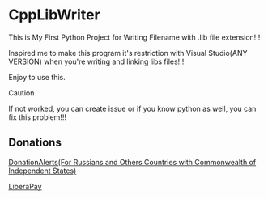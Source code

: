 # CppLibWriter

This is My First Python Project for Writing Filename with .lib file extension!!!

Inspired me to make this program it's restriction with Visual Studio(ANY VERSION) when you're writing and linking libs files!!!

Enjoy to use this.

> [!CAUTION]
> If not worked, you can create issue or if you know python as well, you can fix this problem!!!

## Donations

[DonationAlerts(For Russians and Others Countries with Commonwealth of Independent States)](https://donationalerts.com/r/rikkomatsumato)

[LiberaPay](https://liberapay.com/RikkoMatsumatoOfficial/donate)
